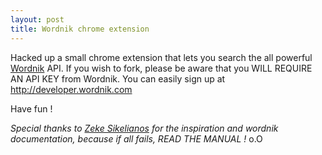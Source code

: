 ```yaml
---
layout: post
title: Wordnik chrome extension
---
```


Hacked up a small chrome extension that lets you search the all powerful [Wordnik](http://www.wordnik.com) API.
If you wish to fork, please be aware that you WILL REQUIRE AN API KEY from Wordnik. You can easily sign up at http://developer.wordnik.com

Have fun !


_Special thanks to [Zeke Sikelianos](http://github.com/zeke) for the inspiration and wordnik documentation, because if all fails, READ THE MANUAL !_ o.O